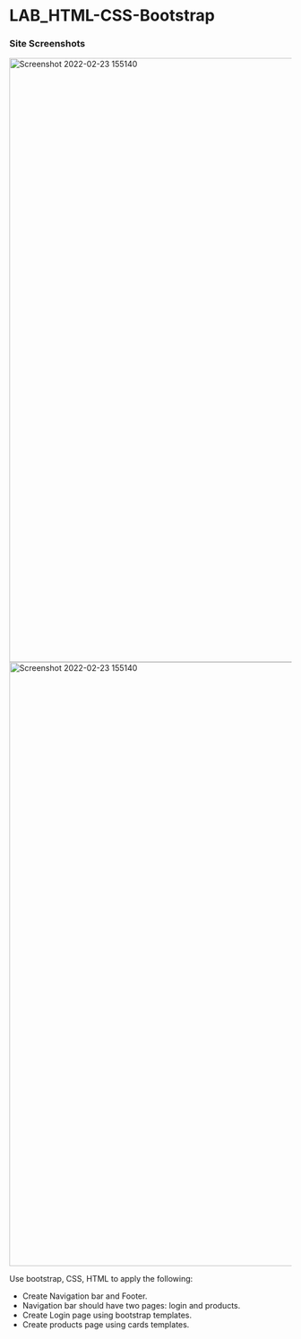 # LAB_HTML-CSS-Bootstrap
### Site Screenshots
<img width="1079" alt="Screenshot 2022-02-23 155140" src="https://user-images.githubusercontent.com/92247858/155339771-de81dba9-c461-43ba-b462-48258d30114d.png">
<img width="1079" alt="Screenshot 2022-02-23 155140" src="https://user-images.githubusercontent.com/92247858/155339909-eda70c01-b905-4268-9829-008d3b2f8746.jpg">



Use bootstrap, CSS, HTML to apply the following:
- Create Navigation bar and Footer.
- Navigation bar should have two pages: login and products.
- Create Login page using bootstrap templates.
- Create products page using cards templates.
